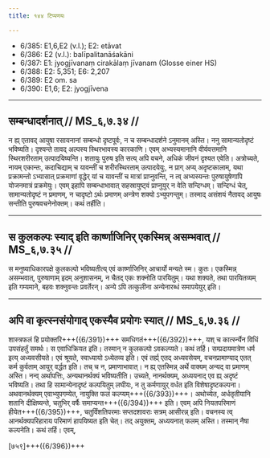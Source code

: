 ```yaml
---
title: १४४ टिप्पणयः

---
```

- 6/385: E1,6,E2 (v.l.); E2: etāvat
- 6/386: E2 (v.l.): balīpalitanāśakāni
- 6/387: E1: jyogjīvanaṃ cirakālaṃ jīvanam (Glosse einer HS)
- 6/388: E2: 5,351; E6: 2,207
- 6/389: E2 om. sa
- 6/390: E1,6; E2: jyogjīvena

____________________________________________


## सम्बन्धादर्शनात् // MS_६,७.३४ //

न ह्य् एतावद् आयुषा रसायनानां सम्बन्धो दृष्टपूर्वः, न च सम्बन्धादर्शने ऽनुमानम् अस्ति। ननु सामान्यतोदृष्टं भविष्यति। दृश्यन्ते तावद् अल्पस्य स्थिरभावस्य कारकाणि। एवम् अभ्यस्यमानानि वीर्यवत्तमानि स्थिरशरीरताम् उत्पादयिष्यन्ति। शतायुः पुरुष इति सत्य् अपि वचने, अधिकं जीवनं दृश्यत एवेति। अत्रोच्यते, नायम् एकान्तः, कदाचिद्याम् च यावन्तीं च शरीरस्थिरताम् उत्पादयेयुः, न प्राग् अप्य् अदृष्टकालाम्, यथा प्रक्रामन्तो ऽभ्यासात् प्रक्रमाणां वृद्धेर् यां च यावन्तीं च मात्रां प्राप्नुवन्ति, न त्व् अभ्यस्यन्तः पुरुषायुषेणापि योजनमात्रं प्रक्रमेयुः। एवम् इहापि सम्बन्धाभावात् सहस्रायुष्ट्वं प्राप्नुयुर् न वेति सन्दिग्धम्। सन्दिग्धं चेत्, सामान्यतोदृष्टं न प्रमाणम्, न चादृष्टो ऽर्थः प्रमाणम् अन्त्रेण शक्यो ऽभ्युपगन्तुम्। तस्माद् असंशयं नैतावद् आयुषः सन्तीति पुरुषवचनेनोक्तम्। कथं तर्हीति।


____________________________________________


## स कुलकल्पः स्याद् इति कार्ष्णाजिनिर् एकस्मिन्न् असम्भवात् // MS_६,७.३५ //

स मनुष्याधिकारपक्षे कुलकल्पो भविष्यतीत्य् एवं कार्ष्णाजिनिर् आचार्यो मन्यते स्म। कुतः। एकस्मिन्न् असम्भवात्, पुरुषाणाम् इदम् अनुशासनम्, न चैतद् एकः शक्नोति पारयितुम्। यथा शक्यते, तथा पारयितव्यम् इति गम्यमाने, बहवः शक्नुवन्तः प्रवर्तेरन्। अन्ये ऽपि तत्कुलीना अन्येनारब्धं समापयेयुर् इति।


____________________________________________


## अपि वा कृत्स्नसंयोगाद् एकस्यैव प्रयोगः स्यात् // MS_६,७.३६ //

शास्त्रफलं हि प्रयोक्तरि+++({6/391})+++ समधिगतं+++({6/392})+++, यश् च कार्त्स्न्येन विधिं उपसंहर्तुं समर्थः। स एवाधिक्रियत इति। तस्मान् न कुलकल्पो ऽवकल्प्यते। कथं तर्हि। सम्प्रदायमात्रेण धर्म इत्य् अध्यवसीयते। एवं श्रूयते, स्वाध्यायो ऽध्येतव्य इति। एवं तर्ह्य् एतद् अध्यवसेयम्, वचनप्रामाण्याद् एतत् कर्म कुर्वताम् आयुर् वर्द्धत इति। तच् च न, प्रमाणाभावात्। न ह्य् एतस्मिन्न् अर्थे वाक्यम् अन्यद् वा प्रमाणम् अस्ति। नन्व् अर्थापत्तिः, अन्यथानर्थक्यं भविष्यतीति। उच्यते, नानर्थक्यम्, अध्ययनाद् एव ह्य् अदृष्टं भविष्यति। तथा हि सामान्येनादृष्टं कल्पयितुम् लघीयः, न तु कर्मणायुर् वर्धत इति विशेषादृष्टकल्पना। अथवानर्थक्यम् एवाभ्युपगम्येत, नायुक्ति फलं कल्प्यम्+++({6/393})+++। अथोच्येत, अर्धतृतीयानि शतानि दीक्षिष्यन्ते, चतुभिर् वर्षैः समाप्यन्त+++({6/394})+++ इति। एवम् अपि नियतपरिमाणं हीयेत+++({6/395})+++, चतुर्विंशतिपरमाः सप्तदशावराः सत्रम् आसीरन्न् इति। वचनस्य त्व् आनर्थक्यपरिहाराय परिमाणं हापयिष्यत इति चेत्। तद् अयुक्तम्, अध्ययनात् फलम् अस्ति। तस्मान् नैषा कल्पनेति।
कथं तर्हि। एवम्,

[७५९]+++({6/396})+++